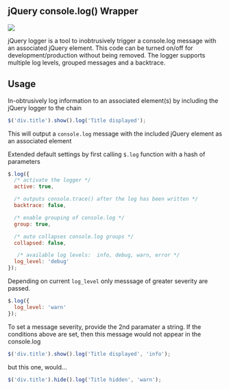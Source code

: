## jQuery console.log() Wrapper
[<img src="https://codeclimate.com/github/acuppy/jquery.log.js.png"
/>](https://codeclimate.com/github/acuppy/jquery.log.js)

jQuery logger is a tool to inobtrusively trigger a console.log message with an
associated jQuery element.  This code can be turned on/off for
development/production without being removed. The logger supports multiple log
levels, grouped messages and a backtrace.

## Usage

In-obtrusively log information to an associated element(s) by including the
jQuery logger to the chain

```javascript
$('div.title').show().log('Title displayed');
```

This will output a `console.log` message with the included jQuery element as an
associated element

Extended default settings by first calling `$.log` function with a hash of
parameters

```javascript
$.log({
  /* activate the logger */
  active: true,

  /* outputs console.trace() after the log has been written */
  backtrace: false,

  /* enable grouping of console.log */
  group: true,

  /* auto collapses console.log groups */
  collapsed: false,

   /* available log levels:  info, debug, warn, error */
  log_level: 'debug'
});
```

Depending on current `log_level` only messsage of greater severity are passed.

```javascript
$.log({
  log_level: 'warn'
});
```

To set a message severity, provide the 2nd paramater a string. If the
conditions above are set, then this message would not appear in the
console.log

```javascript
$('div.title').show().log('Title displayed', 'info');
```

but this one, would...

```javascript
$('div.title').hide().log('Title hidden', 'warn');
```

